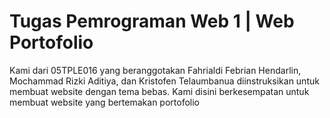 # Tugas Pemrograman Web 1 | Web Portofolio
Kami dari 05TPLE016 yang beranggotakan Fahrialdi Febrian Hendarlin, Mochammad Rizki Aditiya, dan Kristofen Telaumbanua diinstruksikan untuk membuat website dengan tema bebas. Kami disini berkesempatan untuk membuat website yang bertemakan portofolio

